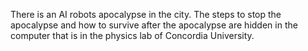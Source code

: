 There is an AI robots apocalypse in the city. The steps to stop the apocalypse and how to survive after the apocalypse are hidden in the computer that is in the physics lab of Concordia University.
